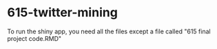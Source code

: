 # 615-twitter-mining
To run the shiny app, you need all the files except a file called "615 final project code.RMD"

